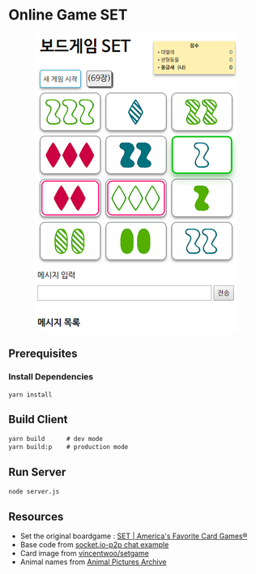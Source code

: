 # Online Game SET
<p align="center">
    <img src="/preview.png" title="SET Preview" style="center;" />
</p>

## Prerequisites

### Install Dependencies
```
yarn install
```

## Build Client
```
yarn build      # dev mode
yarn build:p    # production mode
```

## Run Server
```
node server.js
```

## Resources
* Set the original boardgame : [SET | America's Favorite Card Games®](http://www.setgame.com/set) 
* Base code from [socket.io-p2p chat example](https://github.com/socketio/socket.io-p2p/tree/master/examples/chat)
* Card image from [vincentwoo/setgame](https://github.com/vincentwoo/setgame)
* Animal names from [Animal Pictures Archive](http://animal.memozee.com/animal/Dic/)
